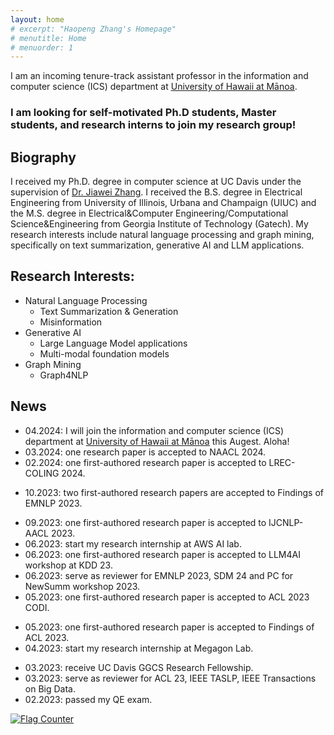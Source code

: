 ```yaml
---
layout: home
# excerpt: "Haopeng Zhang's Homepage"
# menutitle: Home
# menuorder: 1
---
```


I am an incoming tenure-track assistant professor in the information and computer science (ICS) department at <a href="https://www.ics.hawaii.edu/"><u>University of Hawaii at Mānoa</u></a>. 

### I am looking for self-motivated Ph.D students, Master students, and research interns to join my research group!


## Biography

I received my Ph.D. degree in computer science at UC Davis under the supervision of <a href="http://jiaweizhang.net/"><u>Dr. Jiawei Zhang</u></a>. I received the B.S. degree in Electrical Engineering from University of Illinois, Urbana and Champaign (UIUC) and the M.S. degree in Electrical&Computer Engineering/Computational Science&Engineering from Georgia Institute of Technology (Gatech). My research interests include natural language processing and graph mining, specifically on text summarization, generative AI and LLM applications. 


## Research Interests:

- Natural Language Processing
	- Text Summarization & Generation
	- Misinformation
- Generative AI
	- Large Language Model applications
	- Multi-modal foundation models
- Graph Mining
	- Graph4NLP


## News

- 04.2024: I will join the information and computer science (ICS) department at <a href="https://www.ics.hawaii.edu/"><u>University of Hawaii at Mānoa</u></a> this Augest. Aloha! 
- 03.2024: one research paper is accepted to NAACL 2024.
- 02.2024: one first-authored research paper is accepted to LREC-COLING 2024.
<!-- - 02.2024: one research paper <a href = "https://arxiv.org/abs/2402.11794" target="_blank">[Unveiling the Magic: Investigating Attention Distillation in Retrieval-augmented Generation]</a> is available on arXiv.  -->
- 10.2023: two first-authored research papers are accepted to Findings of EMNLP 2023.
<!-- - 09.2023: serve as PC member for SDM 24. -->
- 09.2023: one first-authored research paper is accepted to IJCNLP-AACL 2023.
- 06.2023: start my research internship at AWS AI lab.
- 06.2023: one first-authored research paper is accepted to LLM4AI workshop at KDD 23.
- 06.2023: serve as reviewer for EMNLP 2023, SDM 24 and PC for NewSumm workshop 2023.
- 05.2023: one first-authored research paper is accepted to ACL 2023 CODI. 
<!-- - 05.2023: one research paper <a href = "https://arxiv.org/abs/2305.14835" target="_blank">[SummIt: Iterative Text Summarization via ChatGPT]</a> is available on arXiv. -->
- 05.2023: one first-authored research paper is accepted to Findings of ACL 2023.
- 04.2023: start my research internship at Megagon Lab.
<!-- - 04.2023: one research paper <a href = "https://arxiv.org/abs/2304.04193" target="_blank">[Extractive Summarization via ChatGPT for Faithful Summary Generation]</a> is available on arXiv. -->
- 03.2023: receive UC Davis GGCS Research Fellowship.
- 03.2023: serve as reviewer for ACL 23, IEEE TASLP, IEEE Transactions on Big Data.
- 02.2023: passed my QE exam.

<a href="https://info.flagcounter.com/pYGa"><img src="https://s11.flagcounter.com/count2/pYGa/bg_FFFFFF/txt_000000/border_CCCCCC/columns_8/maxflags_30/viewers_0/labels_0/pageviews_1/flags_0/percent_0/" alt="Flag Counter" border="0"></a>


